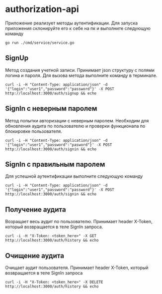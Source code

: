 # authorization-api

Приложение реализует методы аутентификации. Для запуска приложения склонируйте его к себе на пк и выполните следующую команду

```go run ./cmd/service/service.go``` 

## SignUp
Метод создания учетной записи. Принимает json структуру с полями логина и пароля. Для вызова метода выполните команду в терминале.
```
curl -i -H "Content-Type: application/json" -d '{"login":"user1","password":"password"}' -X POST http://localhost:3000/auth/signup && echo
```

## SignIn с неверным паролем
Метод попытки авторизации с неверным паролем. Необходим для обновления аудита по пользователю и проверки функционала по блокировке пользователя.
```
curl -i -H "Content-Type: application/json" -d '{"login":"user1","password":"pasword"}' -X POST http://localhost:3000/auth/signin && echo
```

## SignIn с правильным паролем
Для успешной аутентификации выполните следующую команду
```
curl -i -H "Content-Type: application/json" -d '{"login":"user1","password":"password"}' -X POST http://localhost:3000/auth/signin && echo
```

## Получение аудита
Возращает весь аудит по пользователю. Принимает header X-Token, который возвращается в теле SignIn запроса.
```
curl -i -H "X-Token: <token_here>" -X GET http://localhost:3000/auth/history && echo
```

## Очищение аудита
Очищает аудит пользователя. Принимает header X-Token, который возвращается в теле SignIn запроса 
```
curl -i -H "X-Token: <token_here>" -X DELETE http://localhost:3000/auth/history && echo
```